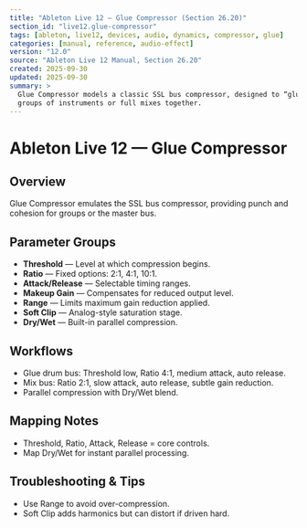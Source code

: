 ```yaml
---
title: "Ableton Live 12 — Glue Compressor (Section 26.20)"
section_id: "live12.glue-compressor"
tags: [ableton, live12, devices, audio, dynamics, compressor, glue]
categories: [manual, reference, audio-effect]
version: "12.0"
source: "Ableton Live 12 Manual, Section 26.20"
created: 2025-09-30
updated: 2025-09-30
summary: >
  Glue Compressor models a classic SSL bus compressor, designed to “glue”
  groups of instruments or full mixes together.
---
```


# Ableton Live 12 — Glue Compressor

## Overview
Glue Compressor emulates the SSL bus compressor, providing punch and cohesion for groups or the master bus.

## Parameter Groups
- **Threshold** — Level at which compression begins.
- **Ratio** — Fixed options: 2:1, 4:1, 10:1.
- **Attack/Release** — Selectable timing ranges.
- **Makeup Gain** — Compensates for reduced output level.
- **Range** — Limits maximum gain reduction applied.
- **Soft Clip** — Analog-style saturation stage.
- **Dry/Wet** — Built-in parallel compression.

## Workflows
- Glue drum bus: Threshold low, Ratio 4:1, medium attack, auto release.
- Mix bus: Ratio 2:1, slow attack, auto release, subtle gain reduction.
- Parallel compression with Dry/Wet blend.

## Mapping Notes
- Threshold, Ratio, Attack, Release = core controls.
- Map Dry/Wet for instant parallel processing.

## Troubleshooting & Tips
- Use Range to avoid over-compression.
- Soft Clip adds harmonics but can distort if driven hard.
